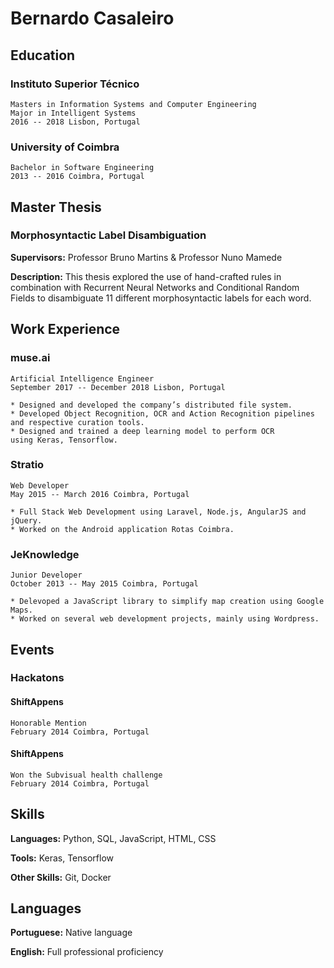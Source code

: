 # Bernardo Casaleiro

## Education

### Instituto Superior Técnico
	Masters in Information Systems and Computer Engineering
	Major in Intelligent Systems
	2016 -- 2018 Lisbon, Portugal 

### University of Coimbra
	Bachelor in Software Engineering
	2013 -- 2016 Coimbra, Portugal

## Master Thesis

### Morphosyntactic Label Disambiguation

**Supervisors:** Professor Bruno Martins & Professor Nuno Mamede

**Description:** This thesis explored the use of hand-crafted rules in combination with Recurrent Neural Networks and Conditional Random Fields to disambiguate 11 different morphosyntactic labels for each word.

## Work Experience

### muse.ai
	Artificial Intelligence Engineer
	September 2017 -- December 2018 Lisbon, Portugal
	
	* Designed and developed the company’s distributed file system.
	* Developed Object Recognition, OCR and Action Recognition pipelines 
	and respective curation tools.
	* Designed and trained a deep learning model to perform OCR 
	using Keras, Tensorflow.

### Stratio
	Web Developer
	May 2015 -- March 2016 Coimbra, Portugal
	
	* Full Stack Web Development using Laravel, Node.js, AngularJS and jQuery.
	* Worked on the Android application Rotas Coimbra.

### JeKnowledge
	Junior Developer
	October 2013 -- May 2015 Coimbra, Portugal
	
	* Delevoped a JavaScript library to simplify map creation using Google Maps.
	* Worked on several web development projects, mainly using Wordpress.

## Events

### Hackatons

#### ShiftAppens
	Honorable Mention
	February 2014 Coimbra, Portugal

#### ShiftAppens
	Won the Subvisual health challenge
	February 2014 Coimbra, Portugal

## Skills

**Languages:** Python, SQL, JavaScript, HTML, CSS

**Tools:** Keras, Tensorflow

**Other Skills:** Git, Docker

## Languages

**Portuguese:** Native language

**English:** Full professional proficiency

